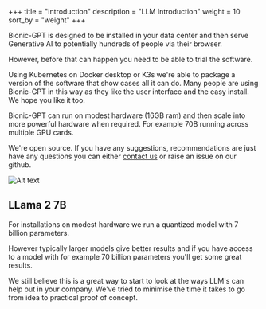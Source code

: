 +++
title = "Introduction"
description = "LLM Introduction"
weight = 10
sort_by = "weight"
+++

Bionic-GPT is designed to be installed in your data center and then serve Generative AI to potentially hundreds of people via their browser.

However, before that can happen you need to be able to trial the software. 

Using Kubernetes on Docker desktop or K3s we're able to package a version of the software that show cases all it can do. Many people are using Bionic-GPT in this way as they like the user interface and the easy install. We hope you like it too.

Bionic-GPT can run on modest hardware (16GB ram) and then scale into more powerful hardware when required. For example 70B running across multiple GPU cards.

We're open source. If you have any suggestions, recommendations are just have any questions you can either [contact us](/contact) or raise an issue on our github.

![Alt text](/github-readme.png "Start Screen")

## LLama 2 7B

For installations on modest hardware we run a quantized model with 7 billion parameters.

However typically larger models give better results and if you have access to a model with for example 70 billion parameters you'll get some great results.

We still believe this is a great way to start to look at the ways LLM's can help out in your company. We've tried to minimise the time it takes to go from idea to practical proof of concept.